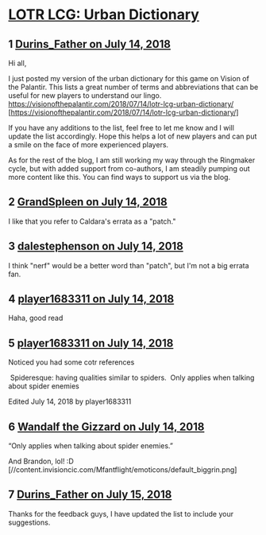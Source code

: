 # [LOTR LCG: Urban Dictionary](https://community.fantasyflightgames.com/topic/279227-lotr-lcg-urban-dictionary/)

## 1 [Durins_Father on July 14, 2018](https://community.fantasyflightgames.com/topic/279227-lotr-lcg-urban-dictionary/?do=findComment&comment=3404675)

Hi all,

I just posted my version of the urban dictionary for this game on Vision of the Palantir. This lists a great number of terms and abbreviations that can be useful for new players to understand our lingo. https://visionofthepalantir.com/2018/07/14/lotr-lcg-urban-dictionary/ [https://visionofthepalantir.com/2018/07/14/lotr-lcg-urban-dictionary/]

If you have any additions to the list, feel free to let me know and I will update the list accordingly. Hope this helps a lot of new players and can put a smile on the face of more experienced players.

As for the rest of the blog, I am still working my way through the Ringmaker cycle, but with added support from co-authors, I am steadily pumping out more content like this. You can find ways to support us via the blog.

## 2 [GrandSpleen on July 14, 2018](https://community.fantasyflightgames.com/topic/279227-lotr-lcg-urban-dictionary/?do=findComment&comment=3404831)

I like that you refer to Caldara's errata as a "patch."

## 3 [dalestephenson on July 14, 2018](https://community.fantasyflightgames.com/topic/279227-lotr-lcg-urban-dictionary/?do=findComment&comment=3404892)

I think "nerf" would be a better word than "patch", but I'm not a big errata fan.

## 4 [player1683311 on July 14, 2018](https://community.fantasyflightgames.com/topic/279227-lotr-lcg-urban-dictionary/?do=findComment&comment=3404913)

Haha, good read

## 5 [player1683311 on July 14, 2018](https://community.fantasyflightgames.com/topic/279227-lotr-lcg-urban-dictionary/?do=findComment&comment=3404914)

Noticed you had some cotr references

 Spideresque: having qualities similar to spiders.  Only applies when talking about spider enemies

Edited July 14, 2018 by player1683311

## 6 [Wandalf the Gizzard on July 14, 2018](https://community.fantasyflightgames.com/topic/279227-lotr-lcg-urban-dictionary/?do=findComment&comment=3405016)

“Only applies when talking about spider enemies.”

And Brandon, lol! :D [//content.invisioncic.com/Mfantflight/emoticons/default_biggrin.png]

## 7 [Durins_Father on July 15, 2018](https://community.fantasyflightgames.com/topic/279227-lotr-lcg-urban-dictionary/?do=findComment&comment=3405391)

Thanks for the feedback guys, I have updated the list to include your suggestions.

